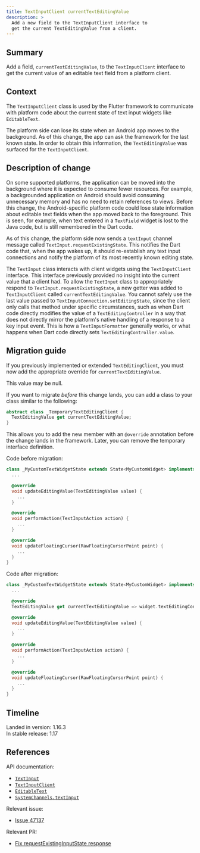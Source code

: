 ```yaml
---
title: TextInputClient currentTextEditingValue
description: >
  Add a new field to the TextInputClient interface to
  get the current TextEditingValue from a client.
---
```


## Summary

Add a field, `currentTextEditingValue`, to the `TextInputClient`
interface to get the current value of an editable text field
from a platform client.

## Context

The `TextInputClient` class is used by the Flutter framework to
communicate with platform code about the current state of text
input widgets like `EditableText`.

The platform side can lose its state when an Android app
moves to the background. As of this change,
the app can ask the framework for the last known state.
In order to obtain this information,
the `TextEditingValue` was surfaced for the `TextInputClient`.

## Description of change

On some supported platforms, the application can be moved into
the background where it is expected to consume fewer resources.
For example, a backgrounded application on Android should avoid consuming
unnecessary memory and has no need to retain references to views.
Before this change, the Android-specific platform code could
lose state information about editable text fields when
the app moved back to the foreground.
This is seen, for example,
when text entered in a `TextField` widget is lost to
the Java code, but is still remembered in the Dart code.

As of this change,
the platform side now sends a `textInput` channel
message called `TextInput.requestExistingState`.
This notifies the Dart code that, when the app wakes up,
it should re-establish any text input connections
and notify the platform of its most
recently known editing state.

The `TextInput` class interacts with client widgets using
the `TextInputClient` interface. This interface previously
provided no insight into the current value that a client had.
To allow the `TextInput` class to appropriately respond to
`TextInput.requestExistingState`, a new getter was added to
`TextInputClient` called `currentTextEditingValue`.
You cannot safely use the last value passed to
`TextInputConnection.setEditingState`, since the client
only calls that method under specific circumstances,
such as when Dart code directly modifies the value of a
`TextEditingController` in a way that does not directly mirror
the platform's native handling of a response to a key input event.
This is how a `TextInputFormatter` generally works,
or what happens when Dart code directly sets
`TextEditingController.value`.

## Migration guide

If you previously implemented or extended `TextEditingClient`,
you must now add the appropriate override for `currentTextEditingValue`.

This value may be null.

If you want to migrate _before_ this change lands,
you can add a class to your class
similar to the following:

```dart
abstract class _TemporaryTextEditingClient {
  TextEditingValue get currentTextEditingValue;
}
```

This allows you to add the new member with an
`@override` annotation before the change lands
in the framework. Later, you can remove the
temporary interface definition.

Code before migration:

```dart
class _MyCustomTextWidgetState extends State<MyCustomWidget> implements TextEditingClient {
  ...

  @override
  void updateEditingValue(TextEditingValue value) {
    ...
  }

  @override
  void performAction(TextInputAction action) {
    ...
  }

  @override
  void updateFloatingCursor(RawFloatingCursorPoint point) {
    ...
  }
}
```

Code after migration:

```dart
class _MyCustomTextWidgetState extends State<MyCustomWidget> implements TextEditingClient {
  ...

  @override
  TextEditingValue get currentTextEditingValue => widget.textEditingController.value;

  @override
  void updateEditingValue(TextEditingValue value) {
    ...
  }

  @override
  void performAction(TextInputAction action) {
    ...
  }

  @override
  void updateFloatingCursor(RawFloatingCursorPoint point) {
    ...
  }
}
```

## Timeline

Landed in version: 1.16.3<br>
In stable release: 1.17

## References

API documentation:

* [`TextInput`][]
* [`TextInputClient`][]
* [`EditableText`][]
* [`SystemChannels.textInput`][]

Relevant issue:

* [Issue 47137][]

Relevant PR:

* [Fix requestExistingInputState response][]


[`EditableText`]: {{site.api}}flutter/widgets/EditableText-class.html
[Fix requestExistingInputState response]: {{site.repo.flutter}}pull/47472
[Issue 47137]: {{site.repo.flutter}}issues/47137
[`TextInput`]: {{site.api}}flutter/services/TextInput-class.html
[`TextInputClient`]: {{site.api}}flutter/services/TextInputClient-class.html
[`SystemChannels.textInput`]: {{site.api}}flutter/services/SystemChannels/textInput-constant.html
